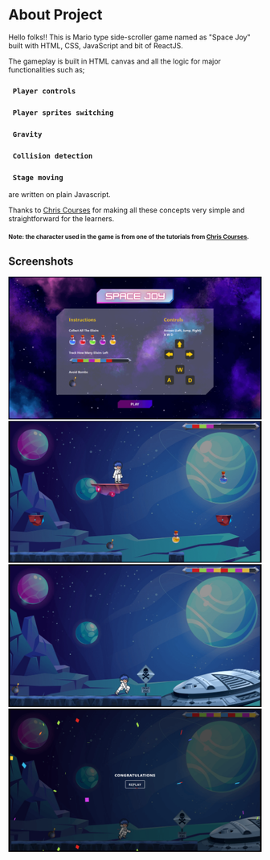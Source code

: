 # About Project


Hello folks!! This is Mario type side-scroller game named as "Space Joy" built with HTML, CSS, JavaScript and bit of ReactJS.

The gameplay is built in HTML canvas and all the logic for major functionalities such as; 
### `  Player controls  `
### `  Player sprites switching  `
### `  Gravity  `
### `  Collision detection  `
### `  Stage moving  `
are written on plain Javascript.

Thanks to <a href="https://www.youtube.com/watch?v=4q2vvZn5aoo&t=2494s" target="_blank">Chris Courses</a> for making all these concepts very simple and straightforward for the learners.


**<sub>Note: the character used in the game is from one of the tutorials from <a href="https://www.youtube.com/watch?v=4q2vvZn5aoo&t=2494s" target="_blank">Chris Courses</a>.</sub>**


## Screenshots
![Image](https://raw.githubusercontent.com/salman9699/mario-react/main/Screenshots/SS-1.png)
![Image](https://raw.githubusercontent.com/salman9699/mario-react/main/Screenshots/SS-2.png)
![Image](https://raw.githubusercontent.com/salman9699/mario-react/main/Screenshots/SS-3.png)
![Image](https://raw.githubusercontent.com/salman9699/mario-react/main/Screenshots/SS-4.png)

